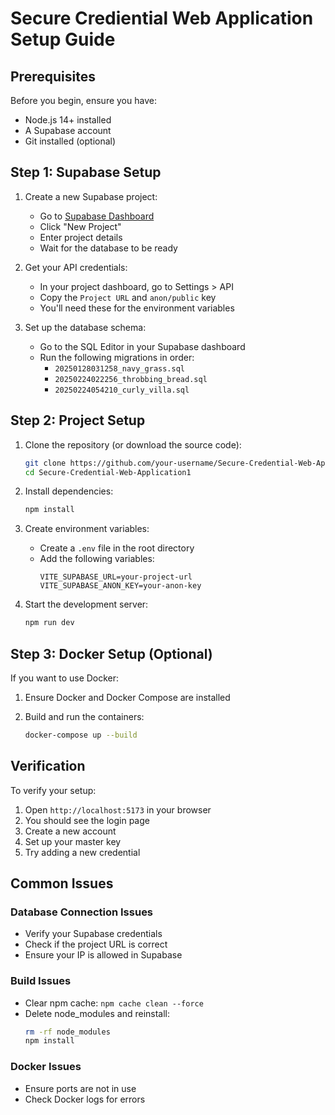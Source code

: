 # Secure Crediential Web Application Setup Guide

## Prerequisites

Before you begin, ensure you have:
- Node.js 14+ installed
- A Supabase account
- Git installed (optional)

## Step 1: Supabase Setup

1. Create a new Supabase project:
   - Go to [Supabase Dashboard](https://app.supabase.com)
   - Click "New Project"
   - Enter project details
   - Wait for the database to be ready

2. Get your API credentials:
   - In your project dashboard, go to Settings > API
   - Copy the `Project URL` and `anon/public` key
   - You'll need these for the environment variables

3. Set up the database schema:
   - Go to the SQL Editor in your Supabase dashboard
   - Run the following migrations in order:
     - `20250128031258_navy_grass.sql`
     - `20250224022256_throbbing_bread.sql`
     - `20250224054210_curly_villa.sql`

## Step 2: Project Setup

1. Clone the repository (or download the source code):
   ```bash
   git clone https://github.com/your-username/Secure-Credential-Web-Application1.git
   cd Secure-Credential-Web-Application1
   ```

2. Install dependencies:
   ```bash
   npm install
   ```

3. Create environment variables:
   - Create a `.env` file in the root directory
   - Add the following variables:
     ```env
     VITE_SUPABASE_URL=your-project-url
     VITE_SUPABASE_ANON_KEY=your-anon-key
     ```

4. Start the development server:
   ```bash
   npm run dev
   ```

## Step 3: Docker Setup (Optional)

If you want to use Docker:

1. Ensure Docker and Docker Compose are installed

2. Build and run the containers:
   ```bash
   docker-compose up --build
   ```

## Verification

To verify your setup:

1. Open `http://localhost:5173` in your browser
2. You should see the login page
3. Create a new account
4. Set up your master key
5. Try adding a new credential

## Common Issues

### Database Connection Issues
- Verify your Supabase credentials
- Check if the project URL is correct
- Ensure your IP is allowed in Supabase

### Build Issues
- Clear npm cache: `npm cache clean --force`
- Delete node_modules and reinstall: 
  ```bash
  rm -rf node_modules
  npm install
  ```

### Docker Issues
- Ensure ports are not in use
- Check Docker logs for errors